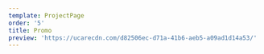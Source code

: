 ```yaml
---
template: ProjectPage
order: '5'
title: Promo
preview: 'https://ucarecdn.com/d82506ec-d71a-41b6-aeb5-a09ad1d14a53/'
---
```

